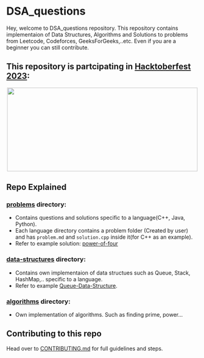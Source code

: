 # DSA_questions

Hey, welcome to DSA_questions repository. This repository contains implementaion of Data Structures, Algorithms and Solutions to problems from Leetcode, Codeforces, GeeksForGeeks,..etc. Even if you are a beginner you can still contribute.

## This repository is partcipating in [Hacktoberfest 2023](https://hacktoberfest.com/):
<p align="center"><img src="https://questdb.io/img/blog/2023-10-03/hacktoberfest-2023.webp" width="500px" height="220px"></p>

## Repo Explained

### [problems](/problems) directory:
- Contains questions and solutions specific to a language(C++, Java, Python).
- Each language directory contains a problem folder (Created by user) and has `problem.md` and `solution.cpp` inside it(for C++ as an example).
- Refer to example solution: [power-of-four](/problems/cpp/power-of-four/)

### [data-structures](/data-structures) directory:
- Contains own implementaion of data structues such as Queue, Stack, HashMap,.. specific to a language.
- Refer to example [Queue-Data-Structure](./data-structures/Queue/myqueue.cpp).

### [algorithms](/algorithms) directory:
- Own implementation of algorithms. Such as finding prime, power...

## Contributing to this repo
Head over to [CONTRIBUTING.md](./CONTRIBUTING.md) for full guidelines and steps.
